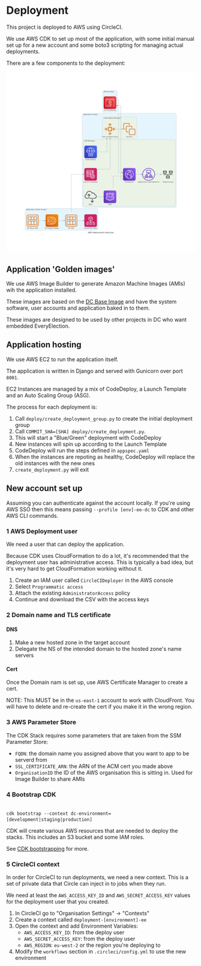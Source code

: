 # Deployment 

This project is deployed to AWS using CircleCI.

We use AWS CDK to set up most of the application, with some initial manual set up for a new account
and some boto3 scripting for managing actual deployments.

There are a few components to the deployment:

![](aws-resources.png)

## Application 'Golden images'

We use AWS Image Builder to generate Amazon Machine Images (AMIs) wih the application installed.

These images are based on the [DC Base Image](https://github.com/DemocracyClub/dc_image_builder) and have 
the system software, user accounts and application baked in to them.

These images are designed to be used by other projects in DC who want embedded EveryElection.

## Application hosting

We use AWS EC2 to run the application itself.

The application is written in Django and served with Gunicorn over port `8001`.

EC2 Instances are managed by a mix of CodeDeploy, a Launch Template and an Auto Scaling Group (ASG).

The process for each deployment is:

1. Call `deploy/create_deployment_group.py` to create the initial deployment group
2. Call `COMMIT_SHA=[SHA] deploy/create_deployment.py`.
3. This will start a "Blue/Green" deployment with CodeDeploy
4. New instances will spin up according to the Launch Template
5. CodeDeploy will run the steps defined in `appspec.yaml`
6. When the instances are repoting as healthy, CodeDeploy will replace the old instances with the new ones
7. `create_deployment.py` will exit


## New account set up

Assuming you can authenticate against the account locally. If you're using  
AWS SSO then this means passing `--profile [env]-ee-dc` to CDK and other AWS CLI commands.

### 1 AWS Deployment user

We need a user that can deploy the application.

Because CDK uses CloudFormation to do a lot, it's recommended that the deployment user has administrative 
access. This is typically a bad idea, but it's very hard to get CloudFormation working without it.

1. Create an IAM user called `CircleCIDeployer` in the AWS console
2. Select `Programmatic access`
3. Attach the existing `AdministratorAccess` policy
4. Continue and download the CSV with the access keys

### 2 Domain name and TLS certificate

#### DNS
1. Make a new hosted zone in the target account
2. Delegate the NS of the intended domain to the hosted zone's name servers

#### Cert
Once the Domain nam is set up, use AWS Certificate Manager to create a cert.

NOTE: This MUST be in the `us-east-1` account to work with CloudFront. You will have to delete and re-create
the cert if you make it in the wrong region.

### 3 AWS Parameter Store

The CDK Stack requires some parameters that are taken from the SSM Parameter Store:

* `FQDN`: the domain name you assigned above that you want to app to be serverd from
* `SSL_CERTIFICATE_ARN`: the ARN of the ACM cert you made above
* `OrganisationID` the ID of the AWS organisation this is sitting in. Used for Image Builder to share AMIs


### 4 Bootstrap CDK

```shell

cdk bootstrap --context dc-environment=[development|staging|production]
```

CDK will create various AWS resources that are needed to deploy the stacks. This includes
an S3 bucket and some IAM roles.

See [CDK bootstrapping](https://docs.aws.amazon.com/cdk/v2/guide/bootstrapping.html) for more.

### 5 CircleCI context

In order for CircleCI to run deployments, we need a new context. This is a set of private 
data that Circle can inject in to jobs when they run.

We need at least the `AWS_ACCESS_KEY_ID` and `AWS_SECRET_ACCESS_KEY` values for the deployment user that you 
created.


1. In CircleCI go to "Organisation Settings" -> "Contexts"
2. Create a context called `deployment-[environment]-ee`
3. Open the context and add Environment Variables:
   * `AWS_ACCESS_KEY_ID`: from the deploy user
   * `AWS_SECRET_ACCESS_KEY`: from the deploy user
   * `AWS_REGION`: `eu-west-2` or the region you're deploying to
4. Modify the `workflows` section in `.circleci/config.yml` to use the new environment 